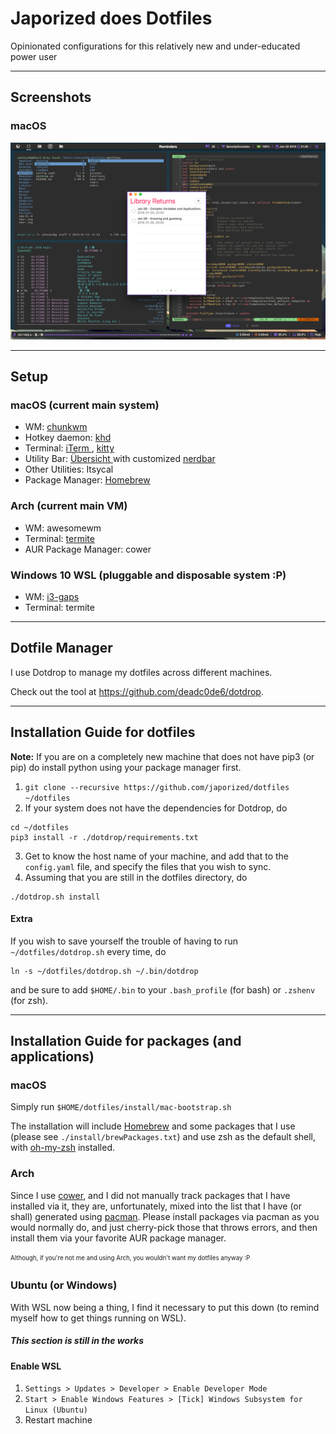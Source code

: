# Japorized does Dotfiles
Opinionated configurations for this relatively new and under-educated power user

---

## Screenshots

### macOS

![macOS scrot](/screenshots/macos-2018jan22.png?raw=true "macOS Screenshot")

---

## Setup

### macOS (current main system)

* WM: [ chunkwm ](https://github.com/koekeishiya/chunkwm)
* Hotkey daemon: [ khd ](https://github.com/koekeishiya/khd)
* Terminal: [ iTerm ](https://iterm2.com/), [ kitty ](https://github.com/kovidgoyal/kitty)
* Utility Bar: [ Übersicht ](http://tracesof.net/uebersicht/) with customized [ nerdbar ](https://github.com/apierz/nerdbar.widget)
* Other Utilities: Itsycal
* Package Manager: [ Homebrew ](https://brew.sh)

### Arch (current main VM)

* WM: awesomewm
* Terminal: [ termite ](https://github.com/thestinger/termite/)
* AUR Package Manager: cower

### Windows 10 WSL (pluggable and disposable system :P)

* WM: [ i3-gaps ](https://github.com/Airblader/i3)
* Terminal: termite

---

## Dotfile Manager

I use Dotdrop to manage my dotfiles across different machines.

Check out the tool at https://github.com/deadc0de6/dotdrop.

---

## Installation Guide for dotfiles

**Note:** If you are on a completely new machine that does not have pip3 (or pip) do install python using your package manager first.

1. `git clone --recursive https://github.com/japorized/dotfiles ~/dotfiles`
2. If your system does not have the dependencies for Dotdrop, do
  ```shell
  cd ~/dotfiles
  pip3 install -r ./dotdrop/requirements.txt
  ```
3. Get to know the host name of your machine, and add that to the `config.yaml` file, and specify the files that you wish to sync.
4. Assuming that you are still in the dotfiles directory, do
  ```shell
  ./dotdrop.sh install
  ```

#### Extra
If you wish to save yourself the trouble of having to run `~/dotfiles/dotdrop.sh` every time, do
```shell
ln -s ~/dotfiles/dotdrop.sh ~/.bin/dotdrop
```
and be sure to add `$HOME/.bin` to your `.bash_profile` (for bash) or `.zshenv` (for zsh).

---

## Installation Guide for packages (and applications)

### macOS

Simply run `$HOME/dotfiles/install/mac-bootstrap.sh`

The installation will include [Homebrew](https://brew.sh) and some packages that I use (please see `./install/brewPackages.txt`) and use 
zsh as the default shell, with [oh-my-zsh](https://github.com/robbyrussell/oh-my-zsh) installed.
  
### Arch

Since I use [cower](https://aur.archlinux.org/packages/cower/), and I did not manually track packages that I have installed via it, 
they are, unfortunately, mixed into the list that I have (or shall) generated using [pacman](https://wiki.archlinux.org/index.php/Pacman). 
Please install packages via pacman as you would normally do, and just cherry-pick those that throws errors, and then install them via 
your favorite AUR package manager.

<sub><sup>Although, if you're not me and using Arch, you wouldn't want my dotfiles anyway :P</sup></sub>

### Ubuntu (or Windows)

With WSL now being a thing, I find it necessary to put this down (to remind myself how to get things running on WSL).

##### This section is still in the works

#### Enable WSL

1. `Settings > Updates > Developer > Enable Developer Mode`
2. `Start > Enable Windows Features > [Tick] Windows Subsystem for Linux (Ubuntu)`
3. Restart machine
